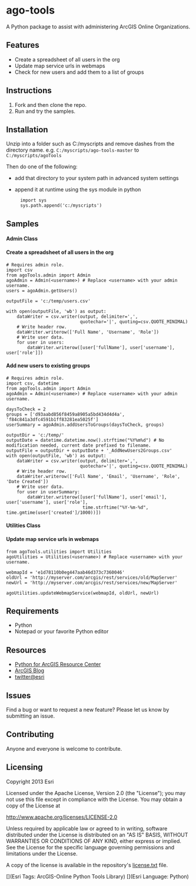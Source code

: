 # ago-tools

A Python package to assist with administering ArcGIS Online Organizations.

## Features
* Create a spreadsheet of all users in the org
* Update map service urls in webmaps
* Check for new users and add them to a list of groups

## Instructions

1. Fork and then clone the repo. 
2. Run and try the samples.

## Installation
Unzip into a folder such as C:/myscripts and remove dashes from the directory name.
e.g. `C:/myscripts/ago-tools-master` to `C:/myscripts/agoTools`

Then do one of the following:

* add that directory to your system path in advanced system settings
* append it at runtime using the sys module in python
    
        import sys
        sys.path.append('c:/myscripts')

## Samples

#### Admin Class
 
#### Create a spreadsheet of all users in the org
    # Requires admin role.
	import csv
    from agoTools.admin import Admin
    agoAdmin = Admin(<username>) # Replace <username> with your admin username.
    users = agoAdmin.getUsers()

    outputFile = 'c:/temp/users.csv'

    with open(outputFile, 'wb') as output:
        dataWriter = csv.writer(output, delimiter=',',
                                quotechar='|', quoting=csv.QUOTE_MINIMAL)
        # Write header row.
        dataWriter.writerow(['Full Name', 'Username', 'Role'])
        # Write user data.
        for user in users:
            dataWriter.writerow([user['fullName'], user['username'], user['role']])


#### Add new users to existing groups
	# Requires admin role.
	import csv, datetime
	from agoTools.admin import Admin
	agoAdmin = Admin(<username>) # Replace <username> with your admin username.
    
    daysToCheck = 2
    groups = ['d93aabd856f8459a8905a5bd434d4d4a', 'f84c841a3dfc4591b1ff83281ea5025f']
    userSummary = agoAdmin.addUsersToGroups(daysToCheck, groups)

    outputDir = 'c:/temp/'
    outputDate = datetime.datetime.now().strftime("%Y%m%d") # No modification needed, current date prefixed to filename.
    outputFile = outputDir + outputDate + '_AddNewUsers2Groups.csv'
    with open(outputFile, 'wb') as output:
        dataWriter = csv.writer(output, delimiter=',',
                                quotechar='|', quoting=csv.QUOTE_MINIMAL)
        # Write header row.
        dataWriter.writerow(['Full Name', 'Email', 'Username', 'Role', 'Date Created'])
        # Write user data.
        for user in userSummary:
            dataWriter.writerow([user['fullName'], user['email'], user['username'], user['role'],
                                 time.strftime("%Y-%m-%d", time.gmtime(user['created']/1000))])

            
#### Utilities Class
            
#### Update map service urls in webmaps
    from agoTools.utilities import Utilities
    agoUtilities = Utilities(<username>) # Replace <username> with your username.

    webmapId = 'e1d78110b0eg447aab46d373c7360046'
    oldUrl = 'http://myserver.com/arcgis/rest/services/old/MapServer'
    newUrl = 'http://myserver.com/arcgis/rest/services/new/MapServer'

    agoUtilities.updateWebmapService(webmapId, oldUrl, newUrl)
        
## Requirements

* Python
* Notepad or your favorite Python editor

## Resources

* [Python for ArcGIS Resource Center](http://resources.arcgis.com/en/communities/python/)
* [ArcGIS Blog](http://blogs.esri.com/esri/arcgis/)
* [twitter@esri](http://twitter.com/esri)

## Issues

Find a bug or want to request a new feature?  Please let us know by submitting an issue.

## Contributing

Anyone and everyone is welcome to contribute. 

## Licensing
Copyright 2013 Esri

Licensed under the Apache License, Version 2.0 (the "License");
you may not use this file except in compliance with the License.
You may obtain a copy of the License at

   http://www.apache.org/licenses/LICENSE-2.0

Unless required by applicable law or agreed to in writing, software
distributed under the License is distributed on an "AS IS" BASIS,
WITHOUT WARRANTIES OR CONDITIONS OF ANY KIND, either express or implied.
See the License for the specific language governing permissions and
limitations under the License.

A copy of the license is available in the repository's [license.txt](https://raw.github.com/Esri/ago-tools/master/license.txt) file.

[](Esri Tags: ArcGIS-Online Python Tools Library)
[](Esri Language: Python)
